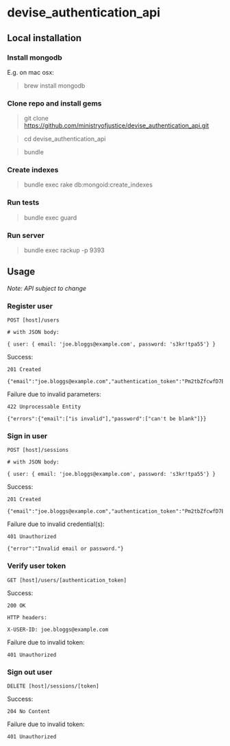 # devise_authentication_api

## Local installation

### Install mongodb

E.g. on mac osx:
> brew install mongodb

### Clone repo and install gems
> git clone https://github.com/ministryofjustice/devise_authentication_api.git

> cd devise_authentication_api

> bundle

### Create indexes
> bundle exec rake db:mongoid:create_indexes

### Run tests
> bundle exec guard

### Run server
> bundle exec rackup -p 9393


## Usage

*Note: API subject to change*

### Register user

    POST [host]/users

    # with JSON body:

    { user: { email: 'joe.bloggs@example.com', password: 's3kr!tpa55'} }

Success:

    201 Created

    {"email":"joe.bloggs@example.com","authentication_token":"Pm2tbZfcwfD7B1jK_wzo"}

Failure due to invalid parameters:

    422 Unprocessable Entity

    {"errors":{"email":["is invalid"],"password":["can't be blank"]}}


### Sign in user

    POST [host]/sessions

    # with JSON body:

    { user: { email: 'joe.bloggs@example.com', password: 's3kr!tpa55'} }

Success:

    201 Created

    {"email":"joe.bloggs@example.com","authentication_token":"Pm2tbZfcwfD7B1jK_wzo"}

Failure due to invalid credential(s):

    401 Unauthorized

    {"error":"Invalid email or password."}


### Verify user token

    GET [host]/users/[authentication_token]

Success:

    200 OK

    HTTP headers:

    X-USER-ID: joe.bloggs@example.com

Failure due to invalid token:

    401 Unauthorized


### Sign out user

    DELETE [host]/sessions/[token]

Success:

    204 No Content

Failure due to invalid token:

    401 Unauthorized

